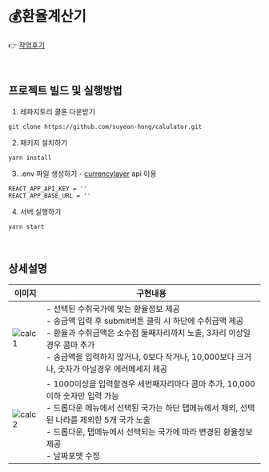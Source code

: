# 💰환율계산기

👉 [작업후기](https://velog.io/@suyeon-hong/%EB%A6%AC%EC%95%A1%ED%8A%B8-%ED%99%98%EC%9C%A8%EA%B3%84%EC%82%B0%EA%B8%B0-%EC%9E%91%EC%97%85-%ED%9B%84%EA%B8%B0)

<br>

## 프로젝트 빌드 및 실행방법

1. 레파지토리 클론 다운받기

```
git clone https://github.com/suyeon-hong/calulator.git
```

2. 패키지 설치하기

```
yarn install
```

3. .env 파일 생성하기 - [currencylayer](https://currencylayer.com/) api 이용

```
REACT_APP_API_KEY = ''
REACT_APP_BASE_URL = ''
```

4. 서버 실행하기

```
yarn start
```

<br>

## 상세설명

| 이미지                                                                                                          | 구현내용                                                                                                                                                                                                                                                                             |
| --------------------------------------------------------------------------------------------------------------- | ------------------------------------------------------------------------------------------------------------------------------------------------------------------------------------------------------------------------------------------------------------------------------------ |
| ![calc1](https://user-images.githubusercontent.com/78653426/156519013-b8ace8d4-aa83-4430-b3ce-ed5f6007daf2.gif) | - 선택된 수취국가에 맞는 환율정보 제공 <br> - 송금액 입력 후 submit버튼 클릭 시 하단에 수취금액 제공 <br> - 환율과 수취금액은 소수점 둘째자리까지 노출, 3자리 이상일경우 콤마 추가 <br> - 송금액을 입력하지 않거나, 0보다 작거나, 10,000보다 크거나, 숫자가 아닐경우 에러메세지 제공 |
| ![calc2](https://user-images.githubusercontent.com/78653426/156519019-04197cf0-146c-4537-9159-c0138fe11448.gif) | - 1000이상을 입력할경우 세번째자리마다 콤마 추가, 10,000이하 숫자만 입력 가능 <br> - 드롭다운 메뉴에서 선택된 국가는 하단 탭메뉴에서 제외, 선택된 나라를 제외한 5개 국가 노출 <br> - 드롭다운, 탭메뉴에서 선택되는 국가에 따라 변경된 환율정보 제공 <br> - 날짜포맷 수정             |
